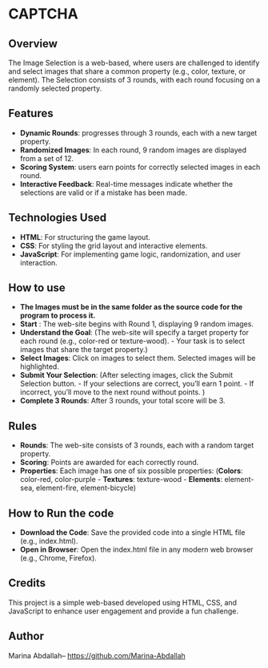 # CAPTCHA
## Overview 
The Image Selection is a web-based, where users are 
challenged to identify and select images that share a common 
property (e.g., color, texture, or element). The Selection consists 
of 3 rounds, with each round focusing on a randomly selected 
property.  
## Features 
- **Dynamic Rounds**: progresses through 3 rounds, each with 
a new target property. 
- **Randomized Images**: In each round, 9 random images are 
displayed from a set of 12. 
- **Scoring System**: users earn points for correctly selected 
images in each round. 
- **Interactive Feedback**: Real-time messages indicate 
whether the selections are valid or if a mistake has been 
made. 
## Technologies Used 
- **HTML**: For structuring the game layout.
- **CSS**: For styling the grid layout and interactive elements. 
- **JavaScript**: For implementing game logic, randomization, 
and user interaction. 
## How to use 
- **The Images must be in the same folder as the source code for the program to process it.**
- **Start** : The web-site begins with Round 1, displaying 9 random 
images. 
- **Understand the Goal**: (The web-site will specify a target property for each round (e.g., color-red or texture-wood). - Your task is to select images that share the target property.) 
- **Select Images**: Click on images to select them. Selected images will 
be highlighted. 
- **Submit Your Selection**: (After selecting images, click the Submit Selection button. - If your selections are correct, you’ll earn 1 point. - If incorrect, you’ll move to the next round without points. )
- **Complete 3 Rounds**: After 3 rounds, your total score will be 3. 
## Rules 
- **Rounds**: The web-site consists of 3 rounds, each with a 
random target property. 
- **Scoring**: Points are awarded for each correctly round. 
- **Properties**: Each image has one of six possible properties: (**Colors**: color-red, color-purple - **Textures**: texture-wood - **Elements**: element-sea, element-fire, element-bicycle) 
## How to Run the code 
- **Download the Code**: Save the provided code into a single HTML file (e.g., 
index.html). 
- **Open in Browser**: Open the index.html file in any modern web browser 
(e.g., Chrome, Firefox). 
## Credits 
This project is a simple web-based developed using HTML, CSS, 
and JavaScript to enhance user engagement and provide a fun 
challenge.

## Author
Marina Abdallah– https://github.com/Marina-Abdallah
